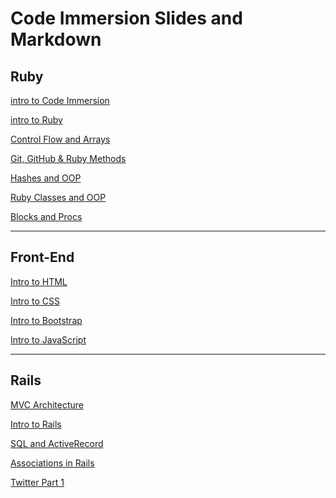 # Code Immersion Slides and Markdown

## Ruby
[intro to Code Immersion](http://techtalentsouth.slides.com/techtalentsouth/clt-ft-introduction-250-574?token=OWs5HvBS)

[intro to Ruby](http://techtalentsouth.slides.com/techtalentsouth/clt-ft-ruby-language-data-types-variables-methods-251?token=EVW2xuN6)

[Control Flow and Arrays](http://techtalentsouth.slides.com/techtalentsouth/clt-ft-control-flow-and-data-types-229-262-358?token=WMC7FOCk)

[Git, GitHub & Ruby Methods](http://techtalentsouth.slides.com/techtalentsouth/pop-up-code-git-and-github-210-360?token=Al3rY1gs)

[Hashes and OOP](http://techtalentsouth.slides.com/techtalentsouth/clt-ft-classes-and-objects-255-257?token=JoY_sMT7)

[Ruby Classes and OOP](https://github.com/tts-fall-2016-code-immersion/class_notes/blob/master/ruby/classes.md)

[Blocks and Procs](https://github.com/tts-fall-2016-code-immersion/class_notes/blob/master/ruby/blocks%20%26%20procs.md)

- - - - 

## Front-End

[Intro to HTML](http://techtalentsouth.slides.com/techtalentsouth/deck?token=uXxLjxrT)

[Intro to CSS](http://techtalentsouth.slides.com/techtalentsouth/clt-ft-intro-to-css-280?token=SYOsgJPr)

[Intro to Bootstrap](https://github.com/tts-fall-2016-code-immersion/class_notes/blob/master/front-end/bootstrap_good_coffee_challenge_with_answers.md)

[Intro to JavaScript](https://github.com/tts-fall-2016-code-immersion/class_notes/blob/master/front-end/introToJavascript.md#intro-to-javascript)

- - - -

## Rails

[MVC Architecture](https://github.com/tts-fall-2016-code-immersion/class_notes/blob/master/rails/mvc_architecture.md)

[Intro to Rails](https://github.com/tts-fall-2016-code-immersion/class_notes/blob/master/rails/intro_to_rails.md)

[SQL and ActiveRecord](https://github.com/tts-fall-2016-code-immersion/class_notes/blob/master/rails/sql_and_active_record.md)

[Associations in Rails](http://techtalentsouth.slides.com/techtalentsouth/atl-rails-associations-326?token=ag1SK_vt#/)

[Twitter Part 1](http://techtalentsouth.slides.com/techtalentsouth/clt-ft-fall-2015-twitter-part-1-431-509#/)

